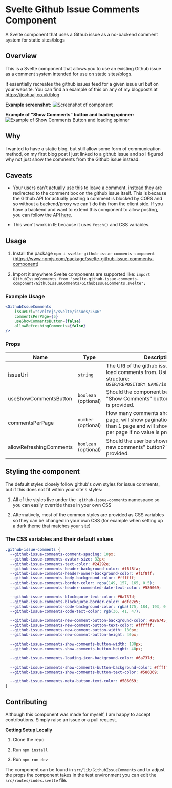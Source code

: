 # Svelte Github Issue Comments Component

A Svelte component that uses a Github issue as a no-backend comment system for static sites/blogs

## Overview

This is a Svelte component that allows you to use an existing Github issue as a comment system intended for use on static sites/blogs.

It essentially recreates the github issues feed for a given issue url but on your website. You can find an example of this on any of my blogposts at https://joshuaj.co.uk/blog

**Example screenshot:**
![Screenshot of component](https://user-images.githubusercontent.com/11336751/74345835-98b30380-4da6-11ea-9f1d-31ffe5731712.png)


**Example of "Show Comments" button and loading spinner:**
![Example of Show Comments Button and loading spinner](https://user-images.githubusercontent.com/11336751/74346127-03fcd580-4da7-11ea-8ffa-53addf1ccd10.gif)

## Why
I wanted to have a static blog, but still allow some form of communication method, on my first blog post I just linked to a github issue and so I figured why not just show the comments from the Github issue instead.

## Caveats
- Your users can't actually use this to leave a comment, instead they are redirected to the comment box on the github issue itself. This is because the Github API for actually posting a comment is blocked by CORS and so without a backend/proxy we can't do this from the client side. If you have a backend and want to extend this component to allow posting, you can follow the API [here](https://developer.github.com/v3/).

- This won't work in IE because it uses `fetch()` and CSS variables.

## Usage

1. Install the package `npm i svelte-github-issue-comments-component` (https://www.npmjs.com/package/svelte-github-issue-comments-component)

2. Import it anywhere Svelte components are supported like: `import GithubIssueComments from "svelte-github-issue-comments-component/GithubIssueComments/GithubIssueComments.svelte";`

### Example Usage
```jsx
<GithubIssueComments
    issueUri="sveltejs/svelte/issues/2546"
    commentsPerPage={5}
    useShowCommentsButton={false}
    allowRefreshingComments={false}
/>
```

### Props

|Name|Type|Description|
|---|---|---|
|issueUri|`string`|The URI of the github issue you want to load comments from. Using the following structure: `USER/REPOSITORY_NAME/issues/ISSUE_NUMBER`|
|useShowCommentsButton|`boolean` (optional)|Should the component be hidden behind a "Show Comments" button. True if no value is provided.|
|commentsPerPage|`number` (optional)|How many comments should be shown per page, will show pagination if there is more than 1 page and will show 100 comments per page if no value is provided.|
|allowRefreshingComments|`boolean` (optional)|Should the user be shown a "Check for new comments" button? True if no value is provided.|

## Styling the component
The default styles closely follow github's own styles for issue comments, but if this does not fit within your site's styles:

1. All of the styles live under the `.github-issue-comments` namespace so you can easily override these in your own CSS

2. Alternatively, most of the common styles are provided as CSS variables so they can be changed in your own CSS (for example when setting up a dark theme that matches your site)

### The CSS variables and their default values

```css
.github-issue-comments {
  --github-issue-comments-comment-spacing: 10px;
  --github-issue-comments-avatar-size: 32px;
  --github-issue-comments-text-color: #24292e;
  --github-issue-comments-header-background-color: #f6f8fa;
  --github-issue-comments-header-owner-background-color: #f1f8ff;
  --github-issue-comments-body-background-color: #ffffff;
  --github-issue-comments-border-color: rgba(149, 157, 165, 0.5);
  --github-issue-comments-header-commented-date-text-color: #586069;

  --github-issue-comments-blockquote-text-color: #6a737d;
  --github-issue-comments-blockquote-border-color: #dfe2e5;
  --github-issue-comments-code-background-color: rgba(175, 184, 193, 0.2);
  --github-issue-comments-code-text-color: rgb(36, 41, 47);

  --github-issue-comments-new-comment-button-background-color: #28a745;
  --github-issue-comments-new-comment-button-text-color: #ffffff;
  --github-issue-comments-new-comment-button-width: 180px;
  --github-issue-comments-new-comment-button-height: 40px;

  --github-issue-comments-show-comments-button-width: 180px;
  --github-issue-comments-show-comments-button-height: 40px;

  --github-issue-comments-loading-icon-background-color: #6a737d;

  --github-issue-comments-show-comments-button-background-color: #ffffff;
  --github-issue-comments-show-comments-button-text-color: #586069;

  --github-issue-comments-meta-button-text-color: #586069;
}
```

## Contributing
Although this component was made for myself, I am happy to accept contributions. Simply raise an issue or a pull request.

**Getting Setup Locally**

1. Clone the repo

2. Run `npm install`

3. Run `npm run dev`

The component can be found in `src/lib/GithubIssueComments` and to adjust the props the component takes in the test environment you can edit the `src/routes/index.svelte` file.
